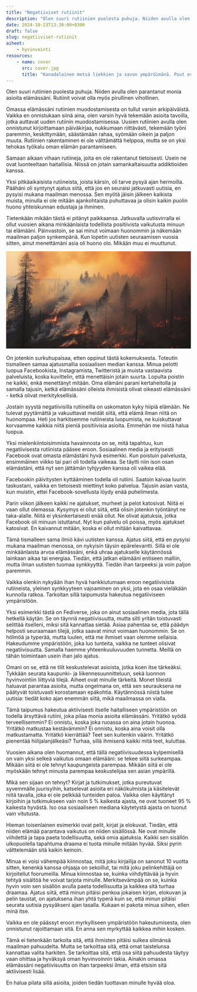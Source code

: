```yaml
---
title: "Negatiiviset rutiinit"
description: "Olen suuri rutiinien puolesta puhuja. Niiden avulla olen parantanut monia asioita elämässäni. Rutiinit voivat olla myös pirullinen vihollinen."
date: 2024-10-23T13:30:00+0300
draft: false
slug: negatiiviset-rutiinit
aiheet:
    - hyvinvointi
resources:
    - name: cover
      src: cover.jpg
      title: "Kanadalainen metsä liekkien ja savun ympäröimänä. Puut ovat lähinnä mustia silhuetteja punaisen, oranssin ja keltaisen välisen hehkun ja savun keskellä."
---
```

Olen suuri rutiinien puolesta puhuja. Niiden avulla olen parantanut monia asioita elämässäni. Rutiinit voivat olla myös pirullinen vihollinen.

<!--more-->

Omassa elämässäni rutiinien muodostamisesta on tullut varsin arkipäiväistä. Vaikka en onnistukaan siinä aina, olen varsin hyvä tekemään asioita tavoilla, jotka auttavat uuden rutiinin muodostamisessa. Uusien rutiinien avulla olen onnistunut kirjoittamaan päiväkirjaa, nukkumaan riittävästi, tekemään työni paremmin, keskittymään, säästämään rahaa, syömään oikein ja paljon muuta. Rutiinien rakentaminen ei ole välttämättä helppoa, mutta se on yksi tehokas työkalu oman elämän parantamiseen.

Samaan aikaan vihaan rutiineja, joita en ole rakentanut tietoisesti. Usein ne ovat luonteeltaan haitallisia. Niissä on jotain samankaltaisuutta addiktioiden kanssa.

Yksi pitkäaikaisista rutiineista, joista kärsin, oli tarve pysyä ajan hermoilla. Päähäni oli syntynyt ajatus siitä, että jos en seuraisi jatkuvasti uutisia, en pysyisi mukana maailman menossa. Sen myötä jäisin jälkeen kaikista muista, minulla ei ole mitään ajankohtaista puhuttavaa ja olisin kaikin puolin huono yhteiskunnan edustaja ja ihminen.

Tietenkään mikään tästä ei pitänyt paikkaansa. Jatkuvalla uutisvirralla ei ollut vuosien aikana minkäänlaista todellista positiivista vaikutusta minuun tai elämääni. Päinvastoin, se sai minut voimaan huonommin ja näkemään maailman paljon synkempänä. Kun lopetin uutisten seuraamisen vuosia sitten, ainut menettämäni asia oli huono olo. Mikään muu ei muuttunut.

![Kanadalainen metsä liekkien ja savun ympäröimänä. Puut ovat lähinnä mustia silhuetteja punaisen, oranssin ja keltaisen välisen hehkun ja savun keskellä.](cover.jpg "Ainut asia, jonka uutiset saivat aikaiseksi, oli tunne siitä, että maailma palaa ympärillä. Ei se tunne ole edelleenkään täysin kadonnut, mutta ainakaan en pahenna sitä uutisilla. Kuva: Duncan Rawlinson")

On jotenkin surkuhupaisaa, etten oppinut tästä kokemuksesta. Toteutin tismalleen samaa ajatusmallia sosiaalisen median kanssa. Minua pelotti luopua Facebookista, Instagramista, Twitteristä ja muista vastaavista palveluista, koska kuvittelin, että menettäisin jotain suurta. Lopulta poistin ne kaikki, enkä menettänyt mitään. Oma elämäni parani kertaheitolla ja samalla tajusin, ketkä elämässäni olleista ihmisistä olivat oikeasti elämässäni - ketkä olivat merkityksellisiä.

Jostain syystä negatiivisilla rutiineilla on uskomaton kyky hiipiä elämään. Ne tulevat pyytämättä ja vakuuttavat meidät siitä, että elämä ilman niitä on huonompaa. Heti jos harkitsemme rutiineista luopumista, ne kuiskuttavat korvaamme kaikkia niitä pieniä positiivisia asioita. Emmehän me niistä halua luopua.

Yksi mielenkiintoisimmista havainnosta on se, mitä tapahtuu, kun negatiivisesta rutiinista pääsee eroon. Sosiaalinen media ja erityisesti Facebook ovat omasta elämästäni hyvä esimerkki. Kun poistuin palvelusta, ensimmäinen viikko tai pari oli todella vaikeaa. Se täytti niin ison osan elämästäni, että nyt sen jättämän tyhjyyden kanssa oli vaikea elää.

Facebookin päivitysten kyttääminen todella oli rutiini. Saatoin kaivaa luurin taskustani, vaikka en tietoisesti miettinyt koko palvelua. Tajusin asian vasta, kun muistin, ettei Facebook-sovellusta löydy enää puhelimesta.

Parin viikon jälkeen kaikki ne ajatukset, murheet ja pelot katosivat. Niitä ei vaan ollut olemassa. Kysymys ei ollut siitä, että olisin jotenkin työntänyt ne taka-alalle. Niitä ei yksinkertaisesti enää ollut. Ne olivat ajatuksia, jotka Facebook oli minuun istuttanut. Nyt kun palvelu oli poissa, myös ajatukset katosivat. En kaivannut mitään, koska ei ollut mitään kaivattavaa.

Tämä tismalleen sama ilmiö kävi uutisten kanssa. Ajatus siitä, että en pysyisi mukana maailman menossa, on nykyisin täysin epärelevantti. Sillä ei ole minkäänlaista arvoa elämässäni, enkä uhraa ajatukselle käytännössä lainkaan aikaa tai energiaa. Tiedän, että jatkan elämääni entiseen malliin, mutta ilman uutisten tuomaa synkkyyttä. Tiedän ihan tarpeeksi ja voin paljon paremmin.

Vaikka olenkin nykyään ihan hyvä hankkiutumaan eroon negatiivisista rutiineista, yleinen synkkyyteen vajoaminen on yksi, jota en osaa vieläkään kunnolla ratkoa. Tarkoitan sillä taipumusta hakeutua negatiiviseen ympäristöön.

Yksi esimerkki tästä on Fediverse, joka on ainut sosiaalinen media, jota tällä hetkellä käytän. Se on täynnä negatiivisuutta, mutta silti yritän toistuvasti selittää itselleni, miksi sitä kannattaa sietää. Asiaa pahentaa se, että päädyn helposti seuraamaan tilejä, jotka saavat minut voimaan huonommin. Se on hölmöä ja typerää, mutta luulen, että me ihmiset vaan olemme sellaisia. Hakeudumme ympäristöön, joka luo tunteita, vaikka ne tunteet olisivat negatiivisuutta. Samalla haemme yhteenkuuluvuuden tunnetta. Meillä on tähän toimintaan usein ihan jalo ajatus.

Omani on se, että ne tilit keskustelevat asioista, jotka koen itse tärkeäksi. Tykkään seurata kaupunki- ja liikennesuunnitteluun, sekä luonnon hyvinvointiin liittyviä tilejä. Aiheet ovat minulle tärkeitä. Monet tileistä haluavat parantaa asioita, mutta ongelmana on, että sen seurauksena ne päätyvät toistuvasti korostamaan epäkohtia. Käytännössä niistä tulee uutisia: tiedät koko ajan enemmän siitä, mikä maailmassa on vialla.

Tämä taipumus hakeutua aktiivisesti itselle haitalliseen ympäristöön on todella ärsyttävä rutiini, joka pilaa monia asioita elämässäni. Yritätkö syödä terveellisemmin? Ei onnistu, koska joka ruoassa on aina jotain huonoa. Yritätkö matkustaa kestävämmin? Ei onnistu, koska aina voisit olla matkustamatta. Yritätkö kierrättää? Teet sen kuitenkin väärin. Yritätkö pienentää hiilijalanjälkeäsi? Turhaa, sillä ihmisenä kaikki mitä teet, kuluttaa.

Vuosien aikana olen huomannut, että tällä negatiivisuudessa kylpemisellä on vain yksi selkeä vaikutus omaan elämääni: se tekee siitä surkeampaa. Mikään siitä ei ole tehnyt kaupungeista parempaa. Mikään siitä ei ole myöskään tehnyt minusta parempaa keskustelijaa sen asian ympärillä.

Mikä sen sijaan on tehnyt? Kirjat ja tutkimukset, jotka pureutuvat syvemmälle juurisyihin, katselevat asioita eri näkökulmista ja käsitelevät niitä tavalla, joka ei ole pelkkää tunteiden paloa. Vaikka olen käyttänyt kirjoihin ja tutkimukseen vain noin 5 % kaikesta ajasta, ne ovat tuoneet 95 % kaikesta hyvästä. Iso osa sosiaaliseen mediana käytetystä ajasta on tuonut vain vitutusta.

Hieman toisenlainen esimerkki ovat pelit, kirjat ja elokuvat. Tiedän, että niiden elämää parantava vaikutus on niiden sisällössä. Ne ovat minulle viihdettä ja tapa paeta todellisuutta, sekä omia ajatuksia. Kaikki sen sisällön ulkopuolella tapahtuma draama ei tuota minulle mitään hyvää. Siksi pyrin välttelemään sitä kaikin keinoin.

Minua ei voisi vähempää kiinnostaa, mitä joku kirjailija on sanonut 10 vuotta sitten, kenenkä kanssa ohjaaja on sekoillut, tai mitä joku pelinkehittäjä on kirjoitellut foorumeilla. Minua kiinnostaa se, kuinka viihdyttävää ja hyvin tehtyä sisältöä he voivat tarjota minulle. Merkitsevämpää on se, kuinka hyvin voin sen sisällön avulla paeta todellisuutta ja kaikkea sitä turhaa draamaa. Ajatus siitä, että minun pitäisi penkoa jokaisen kirjan, elokuvan ja pelin taustat, on ajatuksena ihan yhtä typerä kuin se, että minun pitäisi seurata uutisia pysyäkseni ajan tasalla. Kukaan ei pakota minua siihen, ellen minä itse.

Vaikka en ole päässyt eroon myrkylliseen ympäristöön hakeutumisesta, olen onnistunut rajoittamaan sitä. En anna sen myrkyttää kaikkea mihin kosken.

Tämä ei tietenkään tarkoita sitä, että ihmisten pitäisi sulkea silmänsä maailman pahuudelta. Mutta se tarkoittaa sitä, että omat taistelunsa kannattaa valita harkiten. Se tarkoittaa sitä, että osa siitä pahuudesta täytyy vaan ohittaa ja hyväksyä oman hyvinvoinnin takia. Ainakin omassa elämässäni negatiivisuutta on ihan tarpeeksi ilman, että etsisin sitä aktiivisesti lisää.

En halua pilata sillä asioita, joiden tiedän tuottavan minulle hyvää oloa.
